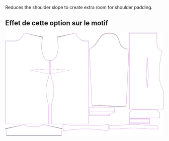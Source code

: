 
Reduces the shoulder slope to create extra room for shoulder padding.


## Effet de cette option sur le motif
![This image shows the effect of this option by superimposing several variants that have a different value for this option](simone_shoulderslopereduction_sample.svg "Effect of this option on the pattern")
